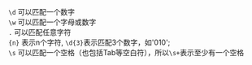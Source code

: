 `\d` 可以匹配一个数字  
`\w` 可以匹配一个字母或数字  
`.` 可以匹配任意字符  
`{n}` 表示n个字符, `\d{3}`表示匹配3个数字，如'010';  
`\s` 可以匹配一个空格（也包括Tab等空白符），所以`\s+`表示至少有一个空格
